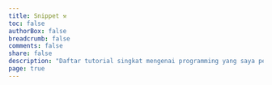 ```yaml
---
title: Snippet ⚒️
toc: false
authorBox: false
breadcrumb: false
comments: false
share: false
description: "Daftar tutorial singkat mengenai programming yang saya pelajari."
page: true
---
```



